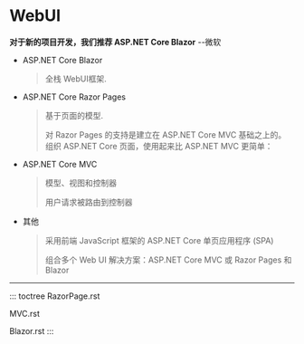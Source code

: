 # WebUI

**对于新的项目开发，我们推荐 ASP.NET Core Blazor** \--微软

- ASP.NET Core Blazor

  > 全栈 WebUI框架.

- ASP.NET Core Razor Pages

  > 基于页面的模型.
  >
  > 对 Razor Pages 的支持是建立在 ASP.NET Core MVC 基础之上的。 组织
  > ASP.NET Core 页面，使用起来比 ASP.NET MVC 更简单：

- ASP.NET Core MVC

  > 模型、视图和控制器
  >
  > 用户请求被路由到控制器

- 其他

  > 采用前端 JavaScript 框架的 ASP.NET Core 单页应用程序 (SPA)
  >
  > 组合多个 Web UI 解决方案：ASP.NET Core MVC 或 Razor Pages 和 Blazor

------------------------------------------------------------------------

::: toctree
RazorPage.rst

MVC.rst

Blazor.rst
:::
